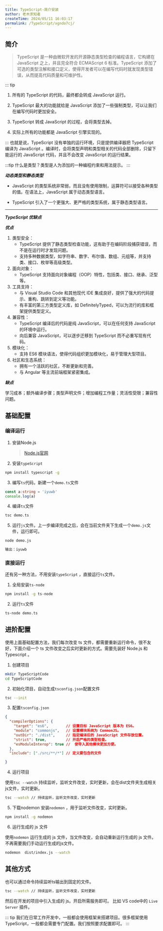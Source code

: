 ```yaml
---
title: TypeScript-简介安装
author: 老木求知者
createTime: 2024/05/11 16:03:17
permalink: /TypeScript/xgndo7cj/
---
```


## 简介

> TypeScript 是一种由微软开发的开源静态类型检查的编程语言，它构建在 JavaScript 之上，并且完全符合 ECMAScript 6 标准。TypeScript 添加了可选的类型注解和接口定义，使得开发者可以在编写代码时就发现类型错误，从而提高代码质量和可维护性。


::: tip 

1. 所有的 TypeScript  的代码，最终都会转成 JavaScript 运行。 

2. TypeScript 最大的功能就给是 JavaScript 添加了一些强制类型，可以让我们在编写代码时更加安全。

3. TypeScript 转成 JavaScript 的过程，会将类型去掉。

4. 实际上所有的功能都是 JavaScript 引擎实现的。

:::
也就是说，TypeScript 没有单独的运行环境，只是提供编译器把 TypeScript 编译为 JavaScript 。编译时，会将类型声明和类型相关的代码全部删除，只留下能运行的 JavaScript 代码，并且不会改变 JavaScript 的运行结果。


:::tip
什么是类型？类型是人为添加的一种编程约束和用法提示。
:::

***动态类型和静态类型***

-    JavaScript 的类型系统非常弱，而且没有使用限制，运算符可以接受各种类型的值。在语法上，JavaScript 属于动态类型语言。

-    TypeScript 引入了一个更强大、更严格的类型系统，属于静态类型语言。

<hr>

***TypeScript 优缺点***

***优点***

1. 类型安全：
    -   TypeScript 提供了静态类型检查功能，这有助于在编码阶段捕获错误，而不是在运行时才发现问题。
    -   支持多种数据类型，如字符串、数字、布尔值、数组、元组等，并支持类、接口、枚举等高级类型。
2. 面向对象：
    -   TypeScript 支持面向对象编程（OOP）特性，包括类、接口、继承、泛型等。
3. 工具支持：
    -   与 Visual Studio Code 和其他现代 IDE 集成良好，提供了强大的代码提示、重构、跳转到定义等功能。
    -   有丰富的第三方类型定义库，如 DefinitelyTyped，可以为流行的库和框架提供类型定义。
3. 兼容性：
    -   TypeScript 编译后的代码是纯 JavaScript，可以在任何支持 JavaScript 的环境中运行。
    -   向后兼容 JavaScript，可以逐步迁移到 TypeScript 而不必重写现有代码。
4. 模块化：
    -   支持 ES6 模块语法，使得代码组织更加模块化，易于管理大型项目。
5. 社区和生态系统：
    -   拥有一个活跃的社区，不断更新和完善。
    -   与 Angular 等主流前端框架紧密集成。

***缺点***

学习成本；额外编译步骤；类型声明文件；增加编程工作量；灵活性受限；兼容性问题。



## 基础配置

### 编译运行
1.  安装Node.js

    > [Node.js官网](https://nodejs.org/zh-cn)

2.  安装`typeScript`
```sh
npm install typescript -g
```

3.  编写`ts`代码，新建一个`demo.ts`文件
```typescript
const a:string = 'iyuwb'
console.log(a)
```

4.  编译`ts`文件
```sh
tsc demo.ts
```

5.  运行`js`文件。上一步编译完成之后，会在当前文件夹下生成一个`demo.js`文件，运行即可。
```sh
node demo.js  

输出：iyuwb
```



### 直接运行

还有另一种方法，不用安装`typeScript` ，直接运行`ts`文件。


1. 全局安装`ts-node`

```sh
npm install -g ts-node
```

2. 运行`ts`文件
```sh
ts-node demo.ts
```

## 进阶配置

使用上面基础配置方法，我们每次改变 ts 文件，都需要重新运行命令，很不友好，下面介绍一个 ts 文件改变之后实时更新的方式。需要先装好 Node.js 和 Typescript 。
 

1. 创建项目

```sh
mkdir TypeScriptCode
cd TypeScriptCode
```

2. 初始化项目，自动生成`tsconfig.json`配置文件

```sh
tsc --init
```


3.  配置`tsconfig.json`
```json
{
  "compilerOptions": { 
    "target": "es6",        // 设置目标 JavaScript 版本为 ES6。
    "module": "commonjs",   // 设置模块系统为 CommonJS。
    "outDir": "./dist",     // 指定编译后的 JavaScript 文件存放位置。
    "strict": true,         // 开启严格的类型检查。
    "esModuleInterop": true //  使导入其他模块更加方便。
  },
  "include": ["./src/**/*"] // 定义要包含的文件

}
```


4.  运行项目

使用`tsc --watch` 持续监听，监听文件改变，实时更新，会在dist文件夹生成相关js文件，实时更新。
```sh
tsc --watch // 持续监听，监听文件改变，实时更新
```

5. 下载nodemon 
安装`nodemon` ，用于监听文件改变，实时更新。
```sh
npm install -g nodemon
```

6. 运行生成的 js 文件

使用`nodemon` 运行生成的 js 文件，当文件改变，会自动重新运行生成的 js 文件。不再需要我们手动运行生成的js文件。

```sh
nodemon  dist/index.js --watch
```

## 其他方式

也可以通过命令持续监听ts输出到固定的文件。
```sh
tsc --watch // 持续监听，监听文件改变，实时更新
```
然后在开发的项目中引入生成的 js。开启所需服务即可。 比如 VS code中的 `Live Server` 插件。

::: tip
我们在日常工作开发中，一般都会使用框架来搭建项目。很多框架使用TypeScript，一般都会需要专门配置。我们按照要求配置即可。
:::



